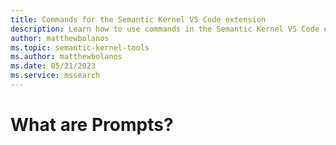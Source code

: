 ```yaml
---
title: Commands for the Semantic Kernel VS Code extension
description: Learn how to use commands in the Semantic Kernel VS Code extension
author: matthewbolanos
ms.topic: semantic-kernel-tools
ms.author: matthewbolanos
ms.date: 05/21/2023
ms.service: mssearch
---
```

# What are Prompts?
